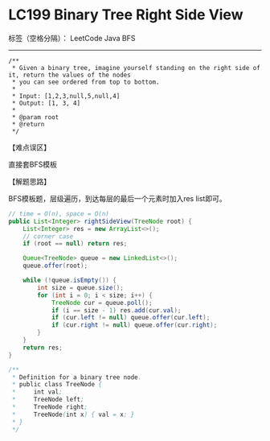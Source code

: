 # LC199 Binary Tree Right Side View

标签（空格分隔）： LeetCode Java BFS

---
    /**
     * Given a binary tree, imagine yourself standing on the right side of it, return the values of the nodes
     * you can see ordered from top to bottom.
     *
     * Input: [1,2,3,null,5,null,4]
     * Output: [1, 3, 4]
     *
     * @param root
     * @return
     */
     
【难点误区】

直接套BFS模板

【解题思路】

BFS模板题，层级遍历，到达每层的最后一个元素时加入res list即可。



```java     
// time = O(n), space = O(n)
public List<Integer> rightSideView(TreeNode root) {
    List<Integer> res = new ArrayList<>();
    // corner case
    if (root == null) return res;

    Queue<TreeNode> queue = new LinkedList<>();
    queue.offer(root);

    while (!queue.isEmpty()) {
        int size = queue.size();
        for (int i = 0; i < size; i++) {
            TreeNode cur = queue.poll();
            if (i == size - 1) res.add(cur.val);
            if (cur.left != null) queue.offer(cur.left);
            if (cur.right != null) queue.offer(cur.right);
        }
    }
    return res;
}

/**
 * Definition for a binary tree node.
 * public class TreeNode {
 *     int val;
 *     TreeNode left;
 *     TreeNode right;
 *     TreeNode(int x) { val = x; }
 * }
 */
```
